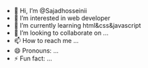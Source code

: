 - 👋 Hi, I’m @Sajadhosseinii
- 👀 I’m interested in web developer
- 🌱 I’m currently learning html&css&javascript
- 💞️ I’m looking to collaborate on ...
- 📫 How to reach me ...
- 😄 Pronouns: ...
- ⚡ Fun fact: ...

<!---
Sajadhosseinii/Sajadhosseinii is a ✨ special ✨ repository because its `README.md` (this file) appears on your GitHub profile.
You can click the Preview link to take a look at your changes.
--->
